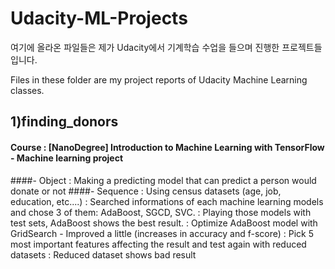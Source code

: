 # Udacity-ML-Projects

여기에 올라온 파일들은 제가 Udacity에서 기계학습 수업을 들으며 진행한 프로젝트들 입니다.

Files in these folder are my project reports of Udacity Machine Learning classes.

## 1)finding_donors
#### Course : [NanoDegree] Introduction to Machine Learning with TensorFlow - Machine learning project
####- Object 
: Making a predicting model that can predict a person would donate or not
####- Sequence
: Using census datasets (age, job, education, etc....) 
: Searched informations of each machine learning models and chose 3 of them: AdaBoost, SGCD, SVC.
: Playing those models with test sets, AdaBoost shows the best result. 
: Optimize AdaBoost model with GridSearch - Improved a little (increases in accuracy and f-score)
: Pick 5 most important features affecting the result and test again with reduced datasets
: Reduced dataset shows bad result
